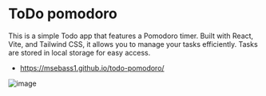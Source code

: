 # ToDo pomodoro

This is a simple Todo app that features a Pomodoro timer. Built with React, Vite, and Tailwind CSS, it allows you to manage your tasks efficiently. Tasks are stored in local storage for easy access.

- https://msebass1.github.io/todo-pomodoro/

![image](https://github.com/user-attachments/assets/53353a03-b59f-497c-b4d1-4204271ea9ef)
